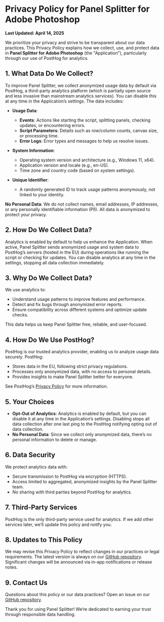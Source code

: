 # Privacy Policy for Panel Splitter for Adobe Photoshop

**Last Updated: April 14, 2025**

We prioritize your privacy and strive to be transparent about our data practices. This Privacy Policy explains how we collect, use, and protect data in **Panel Splitter for Adobe Photoshop** (the "Application"), particularly through our use of PostHog for analytics.

## 1. What Data Do We Collect?

To improve Panel Splitter, we collect anonymized usage data by default via PostHog, a third-party analytics platform (which is partially open source and less invasive than mainstream analytics services). You can disable this at any time in the Application’s settings. The data includes:

- **Usage Data**:

  - **Events**: Actions like starting the script, splitting panels, checking updates, or encountering errors.
  - **Script Parameters**: Details such as row/column counts, canvas size, or processing time.
  - **Error Logs**: Error types and messages to help us resolve issues.

- **System Information**:

  - Operating system version and architecture (e.g., Windows 11, x64).
  - Application version and locale (e.g., en-US).
  - Time zone and country code (based on system settings).

- **Unique Identifier**:
  - A randomly generated ID to track usage patterns anonymously, not linked to your identity.

**No Personal Data**: We do not collect names, email addresses, IP addresses, or any personally identifiable information (PII). All data is anonymized to protect your privacy.

## 2. How Do We Collect Data?

Analytics is enabled by default to help us enhance the Application. When active, Panel Splitter sends anonymized usage and system data to PostHog’s servers (hosted in the EU) during operations like running the script or checking for updates. You can disable analytics at any time in the settings, stopping all data collection immediately.

## 3. Why Do We Collect Data?

We use analytics to:

- Understand usage patterns to improve features and performance.
- Detect and fix bugs through anonymized error reports.
- Ensure compatibility across different systems and optimize update checks.

This data helps us keep Panel Splitter free, reliable, and user-focused.

## 4. How Do We Use PostHog?

PostHog is our trusted analytics provider, enabling us to analyze usage data securely. PostHog:

- Stores data in the EU, following strict privacy regulations.
- Processes only anonymized data, with no access to personal details.
- Provides insights to make Panel Splitter better for everyone.

See PostHog’s [Privacy Policy](https://posthog.com/privacy) for more information.

## 5. Your Choices

- **Opt-Out of Analytics**: Analytics is enabled by default, but you can disable it at any time in the Application’s settings. Disabling stops all data collection after one last ping to the PostHog notifying opting out of data collection.
- **No Personal Data**: Since we collect only anonymized data, there’s no personal information to delete or manage.

## 6. Data Security

We protect analytics data with:

- Secure transmission to PostHog via encryption (HTTPS).
- Access limited to aggregated, anonymized insights by the Panel Splitter team.
- No sharing with third parties beyond PostHog for analytics.

## 7. Third-Party Services

PostHog is the only third-party service used for analytics. If we add other services later, we’ll update this policy and notify you.

## 8. Updates to This Policy

We may revise this Privacy Policy to reflect changes in our practices or legal requirements. The latest version is always on our [GitHub repository](https://github.com/Dilshan-H/Panel-Splitter). Significant changes will be announced via in-app notifications or release notes.

## 9. Contact Us

Questions about this policy or our data practices? Open an issue on our [GitHub repository](https://github.com/Dilshan-H/Panel-Splitter/issues).

Thank you for using Panel Splitter! We’re dedicated to earning your trust through responsible data handling.
